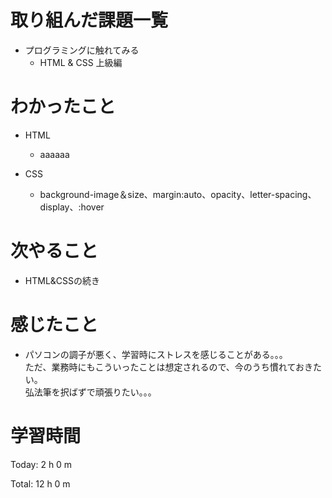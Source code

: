 # 取り組んだ課題一覧
- プログラミングに触れてみる
  - HTML & CSS 上級編

# わかったこと
- HTML
  - aaaaaa
    
- CSS
  - background-image＆size、margin:auto、opacity、letter-spacing、display、:hover

# 次やること
- HTML&CSSの続き
 
# 感じたこと
- パソコンの調子が悪く、学習時にストレスを感じることがある。。。  
  ただ、業務時にもこういったことは想定されるので、今のうち慣れておきたい。  
  弘法筆を択ばずで頑張りたい。。。
  
# 学習時間
Today: 2 h 0 m

Total: 12 h 0 m
